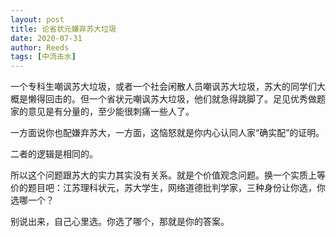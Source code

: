 ```yaml
---
layout: post
title: 论省状元嫌弃苏大垃圾
date: 2020-07-31
author: Reeds
tags: [中流击水]
---
```


一个专科生嘲讽苏大垃圾，或者一个社会闲散人员嘲讽苏大垃圾，苏大的同学们大概是懒得回击的。但一个省状元嘲讽苏大垃圾，他们就急得跳脚了。足见优秀做题家的意见是有分量的，至少能很刺痛一些人了。

一方面说你也配嫌弃苏大，一方面，这恼怒就是你内心认同人家“确实配”的证明。

二者的逻辑是相同的。

所以这个问题跟苏大的实力其实没有关系。就是个价值观念问题。换一个实质上等价的题目吧：江苏理科状元，苏大学生，网络道德批判学家，三种身份让你选，你选哪一个？

别说出来，自己心里选。你选了哪个，那就是你的答案。 